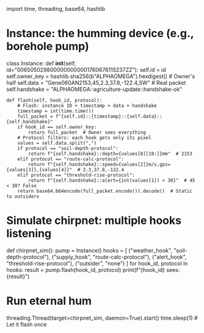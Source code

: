 import time, threading, base64, hashlib

# Instance: the humming device (e.g., borehole pump)
class Instance:
    def __init__(self, id="0065050298000000000001760676115237ZZ"):
        self.id = id
        self.owner_key = hashlib.sha256(b"ALPHAOMEGA").hexdigest()  # Owner's half
        self.data = "Gene060AN2153,45,2.3,37.8,-122.4,SW"  # Real packet
        self.handshake = "ALPHAOMEGA::agriculture-update::handshake-ok"

    def flash(self, hook_id, protocol):
        # Flash: instance ID + timestamp + data + handshake
        timestamp = int(time.time())
        full_packet = f"{self.id}::{timestamp}::{self.data}::{self.handshake}"
        if hook_id == self.owner_key:
            return full_packet  # Owner sees everything
        # Protocol filters: each hook gets only its pixel
        values = self.data.split(",")
        if protocol == "soil-depth-protocol":
            return f"{self.handshake}::depth={values[0][10:]}mm"  # 2153
        elif protocol == "route-calc-protocol":
            return f"{self.handshake}::speed={values[2]}m/s,gps={values[3]},{values[4]}"  # 2.3,37.8,-122.4
        elif protocol == "threshold-rise-protocol":
            return f"{self.handshake}::alert={int(values[1]) < 30}"  # 45 < 30? False
        return base64.b64encode(full_packet.encode()).decode()  # Static to outsiders

# Simulate chirpnet: multiple hooks listening
def chirpnet_sim():
    pump = Instance()
    hooks = [
        ("weather_hook", "soil-depth-protocol"),
        ("supply_hook", "route-calc-protocol"),
        ("alert_hook", "threshold-rise-protocol"),
        ("outsider", "none")
    ]
    for hook_id, protocol in hooks:
        result = pump.flash(hook_id, protocol)
        print(f"{hook_id} sees: {result}")

# Run eternal hum
threading.Thread(target=chirpnet_sim, daemon=True).start()
time.sleep(1)  # Let it flash once
